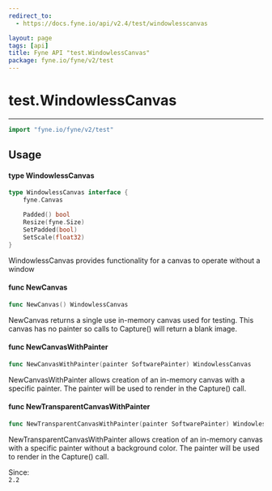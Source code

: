 ```yaml
---
redirect_to:
  - https://docs.fyne.io/api/v2.4/test/windowlesscanvas

layout: page
tags: [api]
title: Fyne API "test.WindowlessCanvas"
package: fyne.io/fyne/v2/test
---
```

# test.WindowlessCanvas
---

```go
import "fyne.io/fyne/v2/test"
```

## Usage

#### type WindowlessCanvas

```go
type WindowlessCanvas interface {
	fyne.Canvas

	Padded() bool
	Resize(fyne.Size)
	SetPadded(bool)
	SetScale(float32)
}
```

WindowlessCanvas provides functionality for a canvas to operate without a window

#### func  NewCanvas

```go
func NewCanvas() WindowlessCanvas
```
NewCanvas returns a single use in-memory canvas used for testing. This canvas has no painter so calls to Capture() will return a blank image.

#### func  NewCanvasWithPainter

```go
func NewCanvasWithPainter(painter SoftwarePainter) WindowlessCanvas
```
NewCanvasWithPainter allows creation of an in-memory canvas with a specific painter. The painter will be used to render in the Capture() call.

#### func  NewTransparentCanvasWithPainter

```go
func NewTransparentCanvasWithPainter(painter SoftwarePainter) WindowlessCanvas
```
NewTransparentCanvasWithPainter allows creation of an in-memory canvas with a specific painter without a background color. The painter will be used to render in the Capture() call.


<div class="since">Since: <code>
2.2</code></div>
